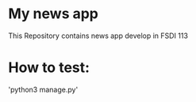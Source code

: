 # My news app

This Repository contains news app develop in FSDI 113

# How to test:
'python3 manage.py'